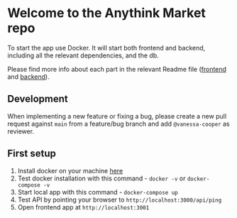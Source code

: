 # Welcome to the Anythink Market repo

To start the app use Docker. It will start both frontend and backend, including
all the relevant dependencies, and the db.

Please find more info about each part in the relevant Readme file
([frontend](frontend/readme.md) and [backend](backend/README.md)).

## Development

When implementing a new feature or fixing a bug, please create a new pull
request against `main` from a feature/bug branch and add `@vanessa-cooper` as
reviewer.

## First setup

1. Install docker on your machine [here](https://docs.docker.com/get-docker)
2. Test docker installation with this command - `docker -v` or
   `docker-compose -v`
3. Start local app with this command - `docker-compose up`
4. Test API by pointing your browser to `http://localhost:3000/api/ping`
5. Open frontend app at `http://localhost:3001`
